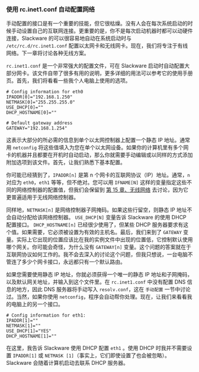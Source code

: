### 使用 rc.inet1.conf 自动配置网络

手动配置的接口是有一个重要的技能，但它很枯燥。没有人会在每次系统启动的时候手动设置自己的互联网连接。更重要的是，你不是每次启动机器时都可以动硬件连接，Slackware 的可以很容易地自动在系统启动时与 `/etc/rc.d/rc.inet1.conf` 配置以太网卡和无线网卡。现在，我们将专注于有线网络。下一章将讨论各种无线方案。

`rc.inet1.conf` 是一个非常强大的配置文件，可在 Slackware 启动时自动配置大部分网卡。该文件自带了很多有用的说明，更多详细的用法可以参考它的使用手册页。首先，我们将看看一些我个人电脑上使用的选项。

```
# Config information for eth0
IPADDR[0]="192.168.1.250"
NETMASK[0]="255.255.255.0"
USE_DHCP[0]=""
DHCP_HOSTNAME[0]=""

# Default gateway address
GATEWAY="192.168.1.254"
```

这表示大部分的所必需的信息到单个以太网控制器上配置一个静态 IP 地址。通常用 `netconfig` 将这些值填入为您在单个以太网设备。如果你的计算机里有多个网卡的机器并且都要在开机时自动启动，那么你就需要手动编辑或以同样的方式添加附加选项到该文件。首先，让我们熟悉下基本配置。

你可能已经猜到了，`IPADDR[n]` 是第 n 个网卡的互联网协议（IP）地址。通常，`n` 对应为 `eth0`，`eth1` 等等，但不绝对。您可以用 `IFNAME[N]` 这样的变量指定这些不同的网络控制器的配置值，但我们会保留到 [第 15 章、无线网络](../chapter_15/README.md) 去讨论，因为它更普遍适用于无线网络控制器。

同样地，`NETMASK[n]` 是网络控制器子网掩码。如果这些行留空，则静态 IP 地址不会自动分配给该网络控制器。 `USE_DHCP[N]` 变量告诉 Slackware 的使用 DHCP 配置接口。 `DHCP_HOSTNAME[n]` 已经很少使用了，但某些 DHCP 服务器要求有这个值。如果需要，它必须被设置为有效的主机名。最后，我们来到了 `GATEWAY` 变量。实际上它出现的位置应该比在我的实例文件中出现的位置低，它控制默认使用哪个网关。你可能会奇怪，为什么没有 `GATEWAY[n]` 变量。这个问题的答案就在于互联网协议如何工作的。我不会去深入的讨论这个问题，但我只想说，一台电脑不管连了多少个网卡接口，永远都只有一个默认路由。

如果您需要使用静态 IP 地址，你就必须获得一个唯一的静态 IP 地址和子网掩码，以及默认网关地址，并输入到这个文件里。在 `rc.inet1.conf` 中没有配置 DNS 信息的地方，因此 DNS 服务器将手动写入 `resolv.conf`，这在 `手动配置` 一节中讨论过。当然，如果你使用 `netconfig`，程序会自动帮你处理。现在，让我们来看看我的电脑上的另一个接口。

```
# Config information for eth1:
IPADDR[1]=""
NETMASK[1]=""
USE_DHCP[1]="YES"
DHCP_HOSTNAME[1]=""
```

在这里，我告诉 Slackware 使用 DHCP 配置 `eth1` 。使用 DHCP 时我并不需要设置 `IPADDR[1]` 或 `NETMASK [1]`（事实上，它们即使设置了也会被忽略）。Slackware 会随着计算机启动去联系 DHCP 服务器。
